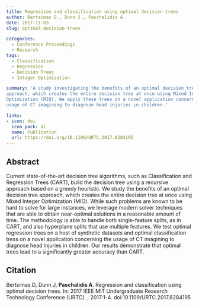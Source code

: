 ```yaml
---
title: Regression and classification using optimal decision trees
author: Bertsimas D., Dunn J., Paschalidis A.
date: 2017-11-03
slug: optimal-decision-trees

categories:
  - Conference Proceedings
  - Research
tags:
  - Classification
  - Regression
  - Decision Trees
  - Integer Optimization

summary: 'A study investigating the benefits of an optimal decision tree
approach, which creates the entire decision tree at once using Mixed Integer
Optimization (MIO). We apply these trees on a novel application concerning the
usage of CT imagining to diagnose head injuries in children.'

links:
- icon: doi
  icon_pack: ai
  name: Publication
  url: https://doi.org/10.1109/URTC.2017.8284195
---
```


## Abstract

Current state-of-the-art decision tree algorithms, such as Classification and
Regression Trees (CART), build the decision tree using a recursive approach
based on a greedy heuristic. We study the benefits of an optimal decision tree
approach, which creates the entire decision tree at once using Mixed Integer
Optimization (MIO). While such problems are known to be hard to solve for large
instances, we leverage modern solver techniques that are able to obtain
near-optimal solutions in a reasonable amount of time. The methodology is able
to handle both single-feature splits, as in CART, and also hyperplane splits
that use multiple features. We test optimal regression trees on a host of
synthetic datasets and optimal classification tress on a novel application
concerning the usage of CT imagining to diagnose head injuries in children. Our
results demonstrate that optimal trees lead to a significantly greater accuracy
than CART.

## Citation

Bertsimas D, Dunn J, **Paschalidis A**. Regression and classification using
optimal decision trees. In: 2017 IEEE MIT Undergraduate Research Technology
Conference (URTC). ; 2017:1-4. doi:10.1109/URTC.2017.8284195

<!---
```bibtex
@inproceedings{bertsimas_regression_2017,
	title = {Regression and classification using optimal decision trees},
	doi = {10.1109/URTC.2017.8284195},
	booktitle = {2017 {IEEE} {MIT} {Undergraduate} {Research} {Technology} {Conference} ({URTC})},
	author = {Bertsimas, Dimitris and Dunn, Jack and Paschalidis, Aris},
	month = nov,
	year = {2017},
	pages = {1--4},
}
```
--->
